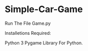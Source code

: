 # Simple-Car-Game

Run The File Game.py

Installetions Required:

Python 3
Pygame Library For Python.
